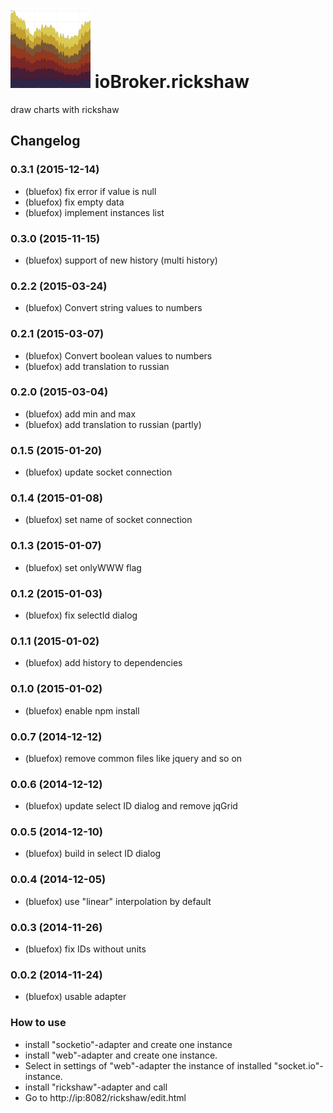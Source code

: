 ![Logo](admin/rickshaw.png)
ioBroker.rickshaw
=================

draw charts with rickshaw

## Changelog
### 0.3.1 (2015-12-14)
* (bluefox) fix error if value is null
* (bluefox) fix empty data
* (bluefox) implement instances list

### 0.3.0 (2015-11-15)
* (bluefox) support of new history (multi history)

### 0.2.2 (2015-03-24)
* (bluefox) Convert string values to numbers

### 0.2.1 (2015-03-07)
* (bluefox) Convert boolean values to numbers
* (bluefox) add translation to russian

### 0.2.0 (2015-03-04)
* (bluefox) add min and max
* (bluefox) add translation to russian (partly)

### 0.1.5 (2015-01-20)
* (bluefox) update socket connection

### 0.1.4 (2015-01-08)
* (bluefox) set name of socket connection

### 0.1.3 (2015-01-07)
* (bluefox) set onlyWWW flag

### 0.1.2 (2015-01-03)
* (bluefox) fix selectId dialog

### 0.1.1 (2015-01-02)
* (bluefox) add history to dependencies

### 0.1.0 (2015-01-02)
* (bluefox) enable npm install

### 0.0.7 (2014-12-12)
* (bluefox) remove common files like jquery and so on

### 0.0.6 (2014-12-12)
* (bluefox) update select ID dialog and remove jqGrid

### 0.0.5 (2014-12-10)
* (bluefox) build in select ID dialog

### 0.0.4 (2014-12-05)
* (bluefox) use "linear" interpolation by default

### 0.0.3 (2014-11-26)
* (bluefox) fix IDs without units

### 0.0.2 (2014-11-24)
* (bluefox) usable adapter


### How to use
- install "socketio"-adapter and create one instance
- install "web"-adapter and create one instance.
- Select in settings of "web"-adapter the instance of installed "socket.io"-instance.
- install "rickshaw"-adapter and call
- Go to http://ip:8082/rickshaw/edit.html